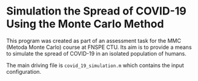 # Simulation the Spread of COVID-19 Using the Monte Carlo Method
This program was created as part of an assessment task for the MMC (Metoda Monte Carlo) course at FNSPE CTU. Its aim is to provide a means to simulate the spread of COVID-19 in an isolated population of humans.

The main driving file is `covid_19_simulation.m` which contains the input configuration.
